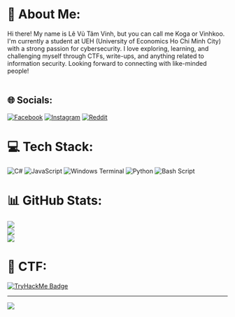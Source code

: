 # 💫 About Me:
Hi there! My name is Lê Vủ Tâm Vinh, but you can call me Koga or Vinhkoo. I'm currently a student at UEH (University of Economics Ho Chi Minh City) with a strong passion for cybersecurity. I love exploring, learning, and challenging myself through CTFs, write-ups, and anything related to information security. Looking forward to connecting with like-minded people!<br><br>

## 🌐 Socials:
[![Facebook](https://img.shields.io/badge/Facebook-%231877F2.svg?logo=Facebook&logoColor=white)](https://facebook.com/tam.vinh.719027) [![Instagram](https://img.shields.io/badge/Instagram-%23E4405F.svg?logo=Instagram&logoColor=white)](https://instagram.com/vin71_t) [![Reddit](https://img.shields.io/badge/Reddit-%23FF4500.svg?logo=Reddit&logoColor=white)](https://reddit.com/user/u/MachineOutside9844) 

# 💻 Tech Stack:
![C#](https://img.shields.io/badge/c%23-%23239120.svg?style=for-the-badge&logo=csharp&logoColor=white) ![JavaScript](https://img.shields.io/badge/javascript-%23323330.svg?style=for-the-badge&logo=javascript&logoColor=%23F7DF1E) ![Windows Terminal](https://img.shields.io/badge/Windows%20Terminal-%234D4D4D.svg?style=for-the-badge&logo=windows-terminal&logoColor=white) ![Python](https://img.shields.io/badge/python-3670A0?style=for-the-badge&logo=python&logoColor=ffdd54) ![Bash Script](https://img.shields.io/badge/bash_script-%23121011.svg?style=for-the-badge&logo=gnu-bash&logoColor=white)
# 📊 GitHub Stats:
![](https://github-readme-stats.vercel.app/api?username=vinhkoo777&theme=tokyonight&hide_border=false&include_all_commits=true&count_private=true)<br/>
![](https://nirzak-streak-stats.vercel.app/?user=vinhkoo777&theme=tokyonight&hide_border=false)<br/>
![](https://github-readme-stats.vercel.app/api/top-langs/?username=vinhkoo777&theme=tokyonight&hide_border=false&include_all_commits=true&count_private=true&layout=compact)

# 🚩 CTF:
[![TryHackMe Badge](https://tryhackme-badges.s3.amazonaws.com/vinhkoocy777.png)](https://tryhackme.com/p/vinhkoocy777)

---
[![](https://visitcount.itsvg.in/api?id=vinhkoo777&icon=0&color=0)](https://visitcount.itsvg.in)

<!-- Proudly created with GPRM ( https://gprm.itsvg.in ) -->
